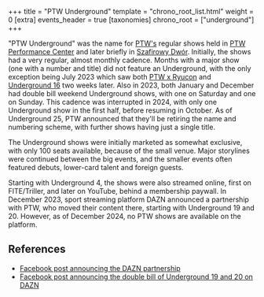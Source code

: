 +++
title = "PTW Underground"
template = "chrono_root_list.html"
weight = 0
[extra]
events_header = true
[taxonomies]
chrono_root = ["underground"]
+++

"PTW Underground" was the name for [PTW's](@/o/ptw.md) regular shows held in [PTW Performance Center](@/v/ptw-targowa.md) and later briefly in [Szafirowy Dwór](@/v/dworek-kozlow.md). Initially, the shows had a very regular, almost monthly cadence.
Months with a major show (one with a number and title) did not feature an Underground, with the only exception being July 2023 which saw both [PTW x Ryucon](@/e/ptw/2023-07-16-ptw-x-ryucon.md) and [Underground 16](@/e/ptw/2023-07-30-ptw-underground-16.md) two weeks later.
Also in 2023, both January and December had double bill weekend Underground shows, with one on Saturday and one on Sunday.
This cadence was interrupted in 2024, with only one Underground show in the first half, before resuming in October.
As of Underground 25, PTW announced that they'll be retiring the name and numbering scheme, with further shows having just a single title.

The Underground shows were initially marketed as somewhat exclusive, with only 100 seats available, because of the small venue. Major storylines were continued between the big events, and the smaller events often featured debuts, lower-card talent and foreign guests.

Starting with Underground 4, the shows were also streamed online, first on FITE/Triller, and later on YouTube, behind a membership paywall. In December 2023, sport streaming platform DAZN announced a partnership with PTW, who moved their content there, starting with Underground 19 and 20. However, as of December 2024, no PTW shows are available on the platform.

## References

* [Facebook post announcing the DAZN partnership](https://www.facebook.com/PrimeTimeWrestlingPL/posts/pfbid02KAbfdDPw5QWuiogVCND1Z9UgCu9ziyXBEqQmwPCfoEpVceeoQMW255MvtjxYgRY4l)
* [Facebook post announcing the double bill of Underground 19 and 20 on DAZN](https://www.facebook.com/PrimeTimeWrestlingPL/posts/pfbid0NhhMSHKwq5uSeXwNzTsnMez4pZidhgojpywrqp2q5hWMMZq5nFCK8gTQ9BQ3AMm3l)
